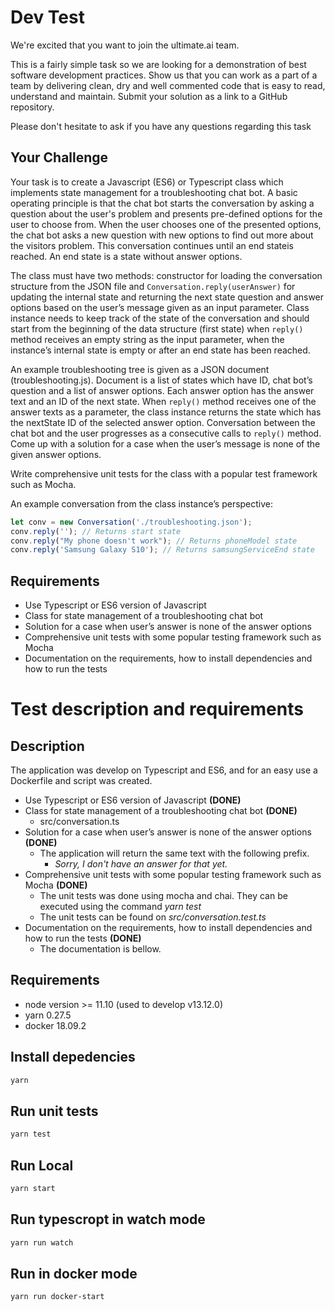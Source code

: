 # Dev Test

We're excited that you want to join the ultimate.ai team.

This is a fairly simple task so we are looking for a demonstration of best software development practices. Show us that
you can work as a part of a team by delivering clean, dry and well commented code that is easy to read, understand and
maintain. Submit your solution as a link to a GitHub repository.

Please don't hesitate to ask if you have any questions regarding this task

## Your Challenge

Your task is to create a Javascript (ES6) or Typescript class which implements state management for a troubleshooting
chat bot. A basic operating principle is that the chat bot starts the conversation by asking a question about the user's
problem and presents pre-defined options for the user to choose from. When the user chooses one of the presented
options, the chat bot asks a new question with new options to find out more about the visitors problem. This
conversation continues until an end stateis reached. An end state is a state without answer options.

The class must have two methods: constructor for loading the conversation structure from the JSON file and
`Conversation.reply(userAnswer)` for updating the internal state and returning the next state question and answer
options based on the user’s message given as an input parameter. Class instance needs to keep track of the state of the
conversation and should start from the beginning of the data structure (first state) when `reply()` method receives an
empty string as the input parameter, when the instance’s internal state is empty or after an end state has been reached.

An example troubleshooting tree is given as a JSON document (troubleshooting.js). Document is a list of states which
have ID, chat bot’s question and a list of answer options. Each answer option has the answer text and an ID of the next
state. When `reply()` method receives one of the answer texts as a parameter, the class instance returns the state which
has the nextState ID of the selected answer option. Conversation between the chat bot and the user progresses as a
consecutive calls to `reply()` method. Come up with a solution for a case when the user’s message is none of the given
answer options.

Write comprehensive unit tests for the class with a popular test framework such as Mocha.

An example conversation from the class instance’s perspective:

```javascript
let conv = new Conversation('./troubleshooting.json');
conv.reply(''); // Returns start state
conv.reply("My phone doesn't work"); // Returns phoneModel state
conv.reply('Samsung Galaxy S10'); // Returns samsungServiceEnd state
```

## Requirements

- Use Typescript or ES6 version of Javascript
- Class for state management of a troubleshooting chat bot
- Solution for a case when user’s answer is none of the answer options
- Comprehensive unit tests with some popular testing framework such as Mocha
- Documentation on the requirements, how to install dependencies and how to run the tests

# Test description and requirements

## Description

The application was develop on Typescript and ES6, and for an easy use a Dockerfile and script was created.

- Use Typescript or ES6 version of Javascript **(DONE)**
- Class for state management of a troubleshooting chat bot **(DONE)**
  - src/conversation.ts
- Solution for a case when user’s answer is none of the answer options **(DONE)**
  - The application will return the same text with the following prefix.
    - _Sorry, I don't have an answer for that yet._
- Comprehensive unit tests with some popular testing framework such as Mocha **(DONE)**
  - The unit tests was done using mocha and chai. They can be executed using the command _yarn test_
  - The unit tests can be found on _src/conversation.test.ts_
- Documentation on the requirements, how to install dependencies and how to run the tests **(DONE)**
  - The documentation is bellow.

## Requirements

- node version >= 11.10 (used to develop v13.12.0)
- yarn 0.27.5
- docker 18.09.2

## Install depedencies

```bash
yarn
```

## Run unit tests

```bash
yarn test
```

## Run Local

```bash
yarn start
```

## Run typescropt in watch mode

```bash
yarn run watch
```

## Run in docker mode

```bash
yarn run docker-start
```
